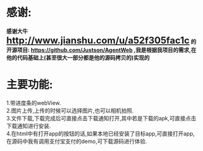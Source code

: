# 感谢:
#### 感谢大牛 <font size='5'><strong>http://www.jianshu.com/u/a52f305fac1c</strong></font> 的开源项目: https://github.com/Justson/AgentWeb ,我是根据我项目的需求,在他的代码基础上(甚至很大一部分都是他的源码拷贝的)实现的
# 主要功能:
1.带进度条的webView.<br/>
2.图片上传,上传的时候可以选择图片,也可以相机拍照.<br/>
3.文件下载,下载完成后可直接点击下载通知打开,其中若是下载的apk,可直接点击下载通知进行安装.<br/>
4.在html中有打开app的按钮的话,如果本地已经安装了目标app,可直接打开app,在源码中我有调用支付宝支付的demo,可下载源码进行体验.<br/>

